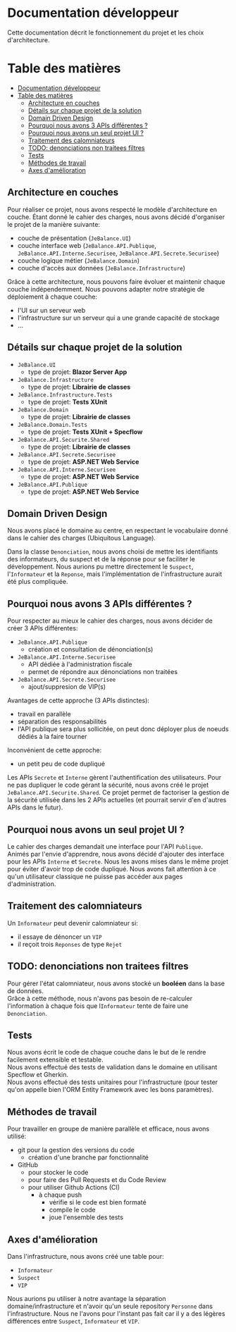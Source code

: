 # Documentation développeur
Cette documentation décrit le fonctionnement du projet et les choix d'architecture.

# Table des matières
- [Documentation développeur](#documentation-développeur)
- [Table des matières](#table-des-matières)
  - [Architecture en couches](#architecture-en-couches)
  - [Détails sur chaque projet de la solution](#détails-sur-chaque-projet-de-la-solution)
  - [Domain Driven Design](#domain-driven-design)
  - [Pourquoi nous avons 3 APIs différentes ?](#pourquoi-nous-avons-3-apis-différentes-?)
  - [Pourquoi nous avons un seul projet UI ?](#pourquoi-nous-avons-un-seul-projet-ui-?)
  - [Traitement des calomniateurs](#traitement-des-calomniateurs)
  - [TODO: denonciations non traitees filtres](#todo:-denonciations-non-traitees-filtres)
  - [Tests](#tests)
  - [Méthodes de travail](#méthodes-de-travail)
  - [Axes d'amélioration](#axes-damélioration)

## Architecture en couches
Pour réaliser ce projet, nous avons respecté le modèle d'architecture en couche.
Étant donné le cahier des charges, nous avons décidé d'organiser le projet de la manière suivante:
- couche de présentation (`JeBalance.UI`)
- couche interface web (`JeBalance.API.Publique`, `JeBalance.API.Interne.Securisee`, `JeBalance.API.Secrete.Securisee`)
- couche logique métier (`JeBalance.Domain`)
- couche d'accès aux données (`JeBalance.Infrastructure`)

Grâce à cette architecture, nous pouvons faire évoluer et maintenir chaque couche indépendemment.
Nous pouvons adapter notre stratégie de déploiement à chaque couche:
- l'UI sur un serveur web
- l'infrastructure sur un serveur qui a une grande capacité de stockage
- ...

## Détails sur chaque projet de la solution
- `JeBalance.UI`
  - type de projet: **Blazor Server App**
- `JeBalance.Infrastructure`
  - type de projet: **Librairie de classes**
- `JeBalance.Infrastructure.Tests`
  - type de projet: **Tests XUnit**
- `JeBalance.Domain`
  - type de projet: **Librairie de classes**
- `JeBalance.Domain.Tests`
  - type de projet: **Tests XUnit + Specflow**
- `JeBalance.API.Securite.Shared`
  - type de projet: **Librairie de classes**
- `JeBalance.API.Secrete.Securisee`
  - type de projet: **ASP.NET Web Service**
- `JeBalance.API.Interne.Securisee`
  - type de projet: **ASP.NET Web Service**
- `JeBalance.API.Publique`
  - type de projet: **ASP.NET Web Service**

## Domain Driven Design
Nous avons placé le domaine au centre, en respectant le vocabulaire donné dans le cahier des charges (Ubiquitous Language).

Dans la classe `Denonciation`, nous avons choisi de mettre les identifiants des informateurs, du suspect et de la réponse pour se faciliter le développement.
Nous aurions pu mettre directement le `Suspect`, l'`Informateur` et la `Reponse`, mais l'implémentation de l'infrastructure aurait été plus compliquée.

## Pourquoi nous avons 3 APIs différentes ?
Pour respecter au mieux le cahier des charges, nous avons décider de créer 3 APIs différentes:
- `JeBalance.API.Publique`
  - création et consultation de dénonciation(s)
- `JeBalance.API.Interne.Securisee`
  - API dédiée à l'administration fiscale
  - permet de répondre aux dénonciations non traitées
- `JeBalance.API.Secrete.Securisee`
  - ajout/suppresion de VIP(s)

Avantages de cette approche (3 APIs distinctes):
- travail en parallèle
- séparation des responsabilités
- l'API publique sera plus sollicitée, on peut donc déployer plus de noeuds dédiés à la faire tourner

Inconvénient de cette approche:
- un petit peu de code dupliqué

Les APIs `Secrete` et `Interne` gèrent l'authentification des utilisateurs.
Pour ne pas dupliquer le code gérant la sécurité, nous avons créé le projet `JeBalance.API.Securite.Shared`.
Ce projet permet de factoriser la gestion de la sécurité utilisée dans les 2 APIs actuelles (et pourrait servir d'en d'autres APIs dans le futur).

## Pourquoi nous avons un seul projet UI ?
Le cahier des charges demandait une interface pour l'API `Publique`.  
Animés par l'envie d'apprendre, nous avons décidé d'ajouter des interface pour les APIs `Interne` et `Secrete`.
Nous les avons mises dans le même projet pour éviter d'avoir trop de code dupliqué.
Nous avons fait attention à ce qu'un utilisateur classique ne puisse pas accéder aux pages d'administration.

## Traitement des calomniateurs
Un `Informateur` peut devenir calomniateur si:
- il essaye de dénoncer un `VIP`
- il reçoit trois `Reponses` de type `Rejet`

## TODO: denonciations non traitees filtres

Pour gérer l'état calomniateur, nous avons stocké un **booléen** dans la base de données.  
Grâce à cette méthode, nous n'avons pas besoin de re-calculer l'information à chaque fois que l`Informateur` tente de faire une `Denonciation`.

## Tests
Nous avons écrit le code de chaque couche dans le but de le rendre facilement extensible et testable.  
Nous avons effectué des tests de validation dans le domaine en utilisant Specflow et Gherkin.  
Nous avons effectué des tests unitaires pour l'infrastructure (pour tester qu'on appelle bien l'ORM Entity Framework avec les bons paramètres).

## Méthodes de travail
Pour travailler en groupe de manière parallèle et efficace, nous avons utilisé:
- git pour la gestion des versions du code
  - création d'une branche par fonctionnalité
- GitHub
  - pour stocker le code
  - pour faire des Pull Requests et du Code Review
  - pour utiliser Github Actions (CI)
    - à chaque push
      - vérifie si le code est bien formaté
      - compile le code
      - joue l'ensemble des tests

## Axes d'amélioration
Dans l'infrastructure, nous avons créé une table pour:
- `Informateur`
- `Suspect`
- `VIP`

Nous aurions pu utiliser à notre avantage la séparation domaine/infrastructure et n'avoir qu'un seule repository `Personne` dans l'infrastructure.
Nous ne l'avons pour l'instant pas fait car il y a des légères différences entre `Suspect`, `Informateur` et `VIP`.